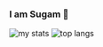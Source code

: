 ### I am Sugam 👋


<img alt="my stats" src= "https://github-readme-stats.vercel.app/api?username=SugamAcharya&theme=algolia&show_icons=true"/>

<img alt="top langs" src= "https://github-readme-stats.vercel.app/api/top-langs/?username=SugamAcharya&theme=algolia&show_icons=true"/>


